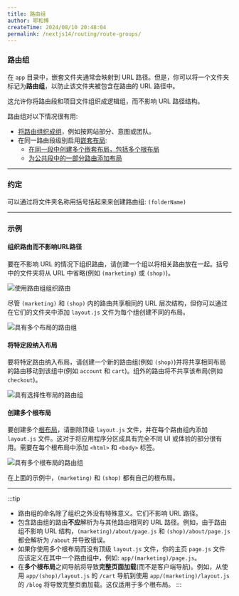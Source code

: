 ```yaml
---
title: 路由组
author: 耶和博
createTime: 2024/08/10 20:48:04
permalink: /nextjs14/routing/route-groups/
---
```


### **路由组**

在 `app` 目录中，嵌套文件夹通常会映射到 URL 路径。但是，你可以将一个文件夹标记为**路由组**，以防止该文件夹被包含在路由的 URL 路径中。

这允许你将路由段和项目文件组织成逻辑组，而不影响 URL 路径结构。

路由组对以下情况很有用:

* [将路由组织成组](about:blank#organize-routes-without-affecting-the-url-path)，例如按网站部分、意图或团队。
* 在同一路由段级别启用[嵌套布局](https://nextjs.org/docs/app/building-your-application/routing/layouts-and-templates):
    * [在同一段中创建多个嵌套布局，包括多个根布局](about:blank#creating-multiple-root-layouts)
    * [为公共段中的一部分路由添加布局](about:blank#opting-specific-segments-into-a-layout)

-----

### **约定**

可以通过将文件夹名称用括号括起来来创建路由组: `(folderName)`

-----

### **示例**

#### **组织路由而不影响URL路径**

要在不影响 URL 的情况下组织路由，请创建一个组以将相关路由放在一起。括号中的文件夹将从 URL 中省略(例如 `(marketing)` 或 `(shop)`)。

![使用路由组组织路由](https://nextjs.org/_next/image?url=%2Fdocs%2Flight%2Froute-group-organisation.png&w=3840&q=75)

尽管 `(marketing)` 和 `(shop)` 内的路由共享相同的 URL 层次结构，但你可以通过在它们的文件夹中添加 `layout.js` 文件为每个组创建不同的布局。

![具有多个布局的路由组](https://nextjs.org/_next/image?url=%2Fdocs%2Flight%2Froute-group-multiple-layouts.png&w=3840&q=75)

#### **将特定段纳入布局**

要将特定路由纳入布局，请创建一个新的路由组(例如 `(shop)`)并将共享相同布局的路由移动到该组中(例如 `account` 和 `cart`)。组外的路由将不共享该布局(例如 `checkout`)。

![具有选择性布局的路由组](https://nextjs.org/_next/image?url=%2Fdocs%2Flight%2Froute-group-opt-in-layouts.png&w=3840&q=75)

#### **创建多个根布局**

要创建多个[根布局](https://nextjs.org/docs/app/building-your-application/routing/layouts-and-templates#root-layout-required)，请删除顶级 `layout.js` 文件，并在每个路由组内添加 `layout.js` 文件。这对于将应用程序分区成具有完全不同 UI 或体验的部分很有用。需要在每个根布局中添加 `<html>` 和 `<body>` 标签。

![具有多个根布局的路由组](https://nextjs.org/_next/image?url=%2Fdocs%2Flight%2Froute-group-multiple-root-layouts.png&w=3840&q=75)

在上面的示例中，`(marketing)` 和 `(shop)` 都有自己的根布局。

-----

:::tip
* 路由组的命名除了组织之外没有特殊意义。它们不影响 URL 路径。
* 包含路由组的路由**不应**解析为与其他路由相同的 URL 路径。例如，由于路由组不影响 URL 结构，`(marketing)/about/page.js` 和 `(shop)/about/page.js` 都会解析为 `/about` 并导致错误。
* 如果你使用多个根布局而没有顶级 `layout.js` 文件，你的主页 `page.js` 文件应该定义在其中一个路由组中，例如: `app/(marketing)/page.js`。
* 在**多个根布局**之间导航将导致**完整页面加载**(而不是客户端导航)。例如，从使用 `app/(shop)/layout.js` 的 `/cart` 导航到使用 `app/(marketing)/layout.js` 的 `/blog` 将导致完整页面加载。这仅适用于多个根布局。
:::